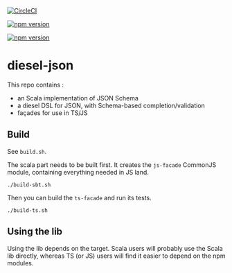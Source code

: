 [![CircleCI](https://dl.circleci.com/status-badge/img/gh/IBM/diesel-json/tree/develop.svg?style=svg)](https://dl.circleci.com/status-badge/redirect/gh/IBM/diesel-json/tree/develop)

[![npm version](https://badge.fury.io/js/@diesel-parser%2Fjson-schema-facade-js.svg)](https://badge.fury.io/js/@diesel-parser%2Fjson-schema-facade-js)

[![npm version](https://badge.fury.io/js/@diesel-parser%2Fjson-schema-facade-ts.svg)](https://badge.fury.io/js/@diesel-parser%2Fjson-schema-facade-ts)


# diesel-json

This repo contains :
* an Scala implementation of JSON Schema
* a diesel DSL for JSON, with Schema-based completion/validation
* façades for use in TS/JS

## Build

See `build.sh`.

The scala part needs to be built first. It creates the `js-facade` CommonJS module, containing everything needed in JS land.

    ./build-sbt.sh

Then you can build the `ts-facade` and run its tests. 

    ./build-ts.sh

## Using the lib

Using the lib depends on the target. Scala users will probably use the Scala lib 
directly, whereas TS (or JS) users will find it easier to depend on the npm modules.

